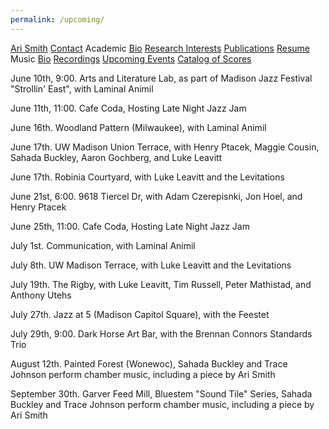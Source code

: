 ```yaml
---
permalink: /upcoming/
---
```


<div class="sidenav">
  <a href="../">Ari Smith</a>
  <a href="../contact">Contact</a>
  <atitle>Academic</atitle>
  <a href="../academic-bio"><asub>Bio</asub></a>
  <a href="../research-interests"><asub>Research Interests</asub></a>
  <a href="../publications"><asub>Publications</asub></a>
  <a href="../Ari Smith Resume as of 2022-02-11.pdf" download><asub>Resume</asub></a>
  <atitle>Music</atitle>
  <a href="../music-bio"><asub>Bio</asub></a>
  <a href="../recordings"><asub>Recordings</asub></a>
  <a href="../upcoming"><asub>Upcoming Events</asub></a>
  <a href="../catalog-of-works"><asub>Catalog of Scores</asub></a>
</div>


June 10th, 9:00. Arts and Literature Lab, as part of Madison Jazz Festival "Strollin' East", with Laminal Animil

June 11th, 11:00. Cafe Coda, Hosting Late Night Jazz Jam

June 16th. Woodland Pattern (Milwaukee), with Laminal Animil

June 17th. UW Madison Union Terrace, with Henry Ptacek, Maggie Cousin, Sahada Buckley, Aaron Gochberg, and Luke Leavitt

June 17th. Robinia Courtyard, with Luke Leavitt and the Levitations

June 21st, 6:00. 9618 Tiercel Dr, with Adam Czerepisnki, Jon Hoel, and Henry Ptacek

June 25th, 11:00. Cafe Coda, Hosting Late Night Jazz Jam

July 1st. Communication, with Laminal Animil

July 8th. UW Madison Terrace, with Luke Leavitt and the Levitations

July 19th. The Rigby, with Luke Leavitt, Tim Russell, Peter Mathistad, and Anthony Utehs

July 27th. Jazz at 5 (Madison Capitol Square), with the Feestet

July 29th, 9:00. Dark Horse Art Bar, with the Brennan Connors Standards Trio

August 12th. Painted Forest (Wonewoc), Sahada Buckley and Trace Johnson perform chamber music, including a piece by Ari Smith

September 30th. Garver Feed Mill, Bluestem "Sound Tile" Series, Sahada Buckley and Trace Johnson perform chamber music, including a piece by Ari Smith
